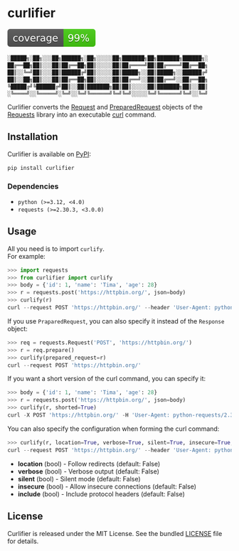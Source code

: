 # curlifier
![Coverage](https://raw.githubusercontent.com/imtoopunkforyou/curlifier/main/.github/badge/coverage.svg)
```
░█████╗░██╗░░░██╗██████╗░██╗░░░░░██╗███████╗██╗███████╗██████╗░
██╔══██╗██║░░░██║██╔══██╗██║░░░░░██║██╔════╝██║██╔════╝██╔══██╗
██║░░╚═╝██║░░░██║██████╔╝██║░░░░░██║█████╗░░██║█████╗░░██████╔╝
██║░░██╗██║░░░██║██╔══██╗██║░░░░░██║██╔══╝░░██║██╔══╝░░██╔══██╗
╚█████╔╝╚██████╔╝██║░░██║███████╗██║██║░░░░░██║███████╗██║░░██║
░╚════╝░░╚═════╝░╚═╝░░╚═╝╚══════╝╚═╝╚═╝░░░░░╚═╝╚══════╝╚═╝░░╚═╝
```

Curlifier converts the [Request](https://requests.readthedocs.io/en/latest/api/#requests.Response) and [PreparedRequest](https://requests.readthedocs.io/en/latest/api/#requests.PreparedRequest) objects of the [Requests](https://pypi.org/project/requests/) library into an executable [curl](https://curl.se/) command.

## Installation
Curlifier is available on [PyPI](https://pypi.org/project/curlifier/):
```bash
pip install curlifier
```

### Dependencies
- `python (>=3.12, <4.0)`
- `requests (>=2.30.3, <3.0.0)`

## Usage
All you need is to import `curlify`.  
For example:
```python
>>> import requests
>>> from curlifier import curlify
>>> body = {'id': 1, 'name': 'Tima', 'age': 28}
>>> r = requests.post('https://httpbin.org/', json=body)
>>> curlify(r)
curl --request POST 'https://httpbin.org/' --header 'User-Agent: python-requests/2.32.3' --header 'Accept-Encoding: gzip, deflate' --header 'Accept: */*' --header 'Connection: keep-alive' --header 'Content-Type: application/json' --data '{"id": 1, "name": "Tima", "age": 28}'
```
If you use `PraparedRequest`, you can also specify it instead of the `Response` object:
```python
>>> req = requests.Request('POST', 'https://httpbin.org/')
>>> r = req.prepare()
>>> curlify(prepared_request=r)
curl --request POST 'https://httpbin.org/'
```
If you want a short version of the curl command, you can specify it:
```python
>>> body = {'id': 1, 'name': 'Tima', 'age': 28}
>>> r = requests.post('https://httpbin.org/', json=body)
>>> curlify(r, shorted=True)
curl -X POST 'https://httpbin.org/' -H 'User-Agent: python-requests/2.32.3' -H 'Accept-Encoding: gzip, deflate' -H 'Accept: */*' -H 'Connection: keep-alive' -H 'Content-Type: application/json' -d '{"id": 1, "name": "Tima", "age": 28}'
```
You can also specify the configuration when forming the curl command:
```python
>>> curlify(r, location=True, verbose=True, silent=True, insecure=True, include=True)
curl --request POST 'https://httpbin.org/' --header 'User-Agent: python-requests/2.32.3' --header 'Accept-Encoding: gzip, deflate' --header 'Accept: */*' --header 'Connection: keep-alive' --header 'Content-Type: application/json' --data '{"id": 1, "name": "Tima", "age": 28}' --location --verbose --silent --insecure --include
```
- **location** (bool) - Follow redirects (default: False)
- **verbose** (bool) - Verbose output (default: False)
- **silent** (bool) - Silent mode (default: False)
- **insecure** (bool) - Allow insecure connections (default: False)
- **include** (bool) - Include protocol headers (default: False)

## License
Curlifier is released under the MIT License. See the bundled [LICENSE](LICENSE) file for details.

